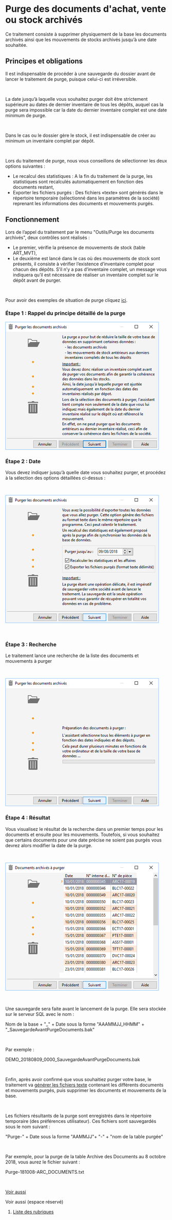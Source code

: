 # Purge des documents d'achat, vente ou stock archivés


Ce traitement consiste à supprimer physiquement de la base les documents 
 archivés ainsi que les mouvements de stocks archivés jusqu’à une date 
 souhaitée.


## Principes et obligations


Il est indispensable de procéder à une sauvegarde du dossier avant de 
 lancer le traitement de purge, puisque celui-ci est irréversible.


 


La date jusqu’à laquelle vous souhaitez purger doit être strictement 
 supérieure au dates de dernier inventaire de tous les dépôts, auquel cas 
 la purge sera impossible car la date du dernier inventaire complet est 
 une date minimum de purge.


 


Dans le cas ou le dossier gère le stock, il est indispensable de créer 
 au minimum un inventaire complet par dépôt.


 


Lors du traitement de purge, nous vous conseillons de sélectionner les 
 deux options suivantes :


* Le recalcul des 
 statistiques : A la fin du traitement de la purge, les statistiques 
 sont recalculés automatiquement en fonction des documents restant,
* Exporter les fichiers 
 purgés : Des fichiers «texte» sont générés dans le répertoire temporaire 
 (sélectionné dans les paramètres de la société) reprenant les informations 
 des documents et mouvements purgés.


## Fonctionnement


Lors de l’appel du traitement par le menu "Outils/Purge les documents 
 archivés", deux contrôles sont réalisés :


* Le premier, vérifie 
 la présence de mouvements de stock (table ART\_MVT),
* Le deuxième est 
 lancé dans le cas où des mouvements de stock sont présents, il consiste 
 à vérifier l’existence d’inventaire complet pour chacun des dépôts. 
 S’il n’y a pas d’inventaire complet, un message vous indiquera qu’il 
 est nécessaire de réaliser un inventaire complet sur le dépôt avant 
 de purger.


 


Pour avoir des exemples de situation de purge cliquez [ici](ExemplesSituationsPurge.md).


### Étape 1 : Rappel du principe détaillé de la purge


![](Etape1.png)


### Étape 2 : Date


Vous devez indiquer jusqu’à quelle date vous 
 souhaitez purger, et procédez à la sélection des options détaillées ci-dessus 
 :


 


![](Etape2.png)


 


### Étape 3 : Recherche


Le traitement lance une recherche de la liste des documents et mouvements 
 à purger


 


![](Etape3.png)


### Étape 4 : Résultat


Vous visualisez le résultat de la recherche 
 dans un premier temps pour les documents et ensuite pour les mouvements. 
 Toutefois, si vous souhaitez que certains documents pour une date précise 
 ne soient pas purgés vous devrez alors modifier la date de la purge.


 


![](Etape4.png)


 


Une sauvegarde sera faite avant le lancement 
 de la purge. Elle sera stockée sur le serveur SQL avec le nom :


Nom de la base + "\_" + Date sous la forme 
 "AAAMMJJ\_HHMM" + "\_SauvegardeAvantPurgeDocuments.bak"


 


Par exemple :


DEMO\_20180809\_0000\_SauvegardeAvantPurgeDocuments.bak


 


Enfin, après avoir confirmé que vous souhaitiez purger votre base, le 
 traitement va [générer 
 les fichiers texte](FichiersTexteGeneresPurge.md) contenant les différents documents et mouvements 
 purgés, puis supprimer les documents et mouvements de la base.


 


Les fichiers résultants de la purge sont enregistrés dans le répertoire 
 temporaire (des préférences utilisateur). Ces fichiers sont sauvegardés 
 sous le nom suivant :


"Purge-" + Date sous la forme "AAMMJJ"+ 
 "-" + "nom de la table purgée"


 


Par exemple, pour la purge de la table Archive des Documents au 8 octobre 
 2018, vous aurez le fichier suivant :


Purge-181008-ARC\_DOCUMENTS.txt


 


[Voir aussi](javascript:RelatedTopic0.Click())


Voir aussi (espace réservé)
 

1. [Liste des rubriques](#)



